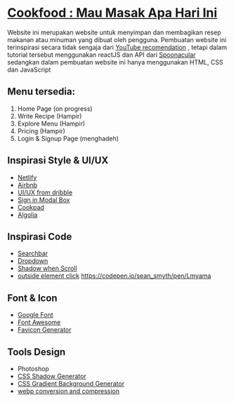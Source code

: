 # [Cookfood : Mau Masak Apa Hari Ini](https://project.nubisub.xyz/)

Website ini merupakan website untuk menyimpan dan membagikan resep makanan atau minuman yang dibuat oleh pengguna. Pembuatan website ini terinspirasi secara tidak sengaja dari [YouTube recomendation](https://www.youtube.com/watch?v=xc4uOzlndAk&ab_channel=DevEd) , tetapi dalam tutorial tersebut menggunakan reactJS dan API dari [Spoonacular](https://spoonacular.com/) sedangkan dalam pembuatan website ini hanya menggunakan HTML, CSS dan JavaScript

## Menu tersedia:

1. Home Page (on progress)
2. Write Recipe (Hampir)
3. Explore Menu (Hampir)
4. Pricing (Hampir)
5. Login & Signup Page (menghadeh)


## Inspirasi Style & UI/UX

- [Netlify](https://www.netlify.com/)
- [Airbnb](https://www.airbnb.com/)
- [UI/UX from dribble](https://dribbble.com/shots/15223754/attachments/6970440?mode=media)
- [Sign in Modal Box](https://dribbble.com/shots/3775046-Updated-Login-Modal-Window)
- [Cookpad](https://cookpad.com/id)
- [Algolia](https://www.algolia.com/)

## Inspirasi Code

- [Searchbar](https://codepen.io/kmuenster/pen/XWWeQGw) 
- [Dropdown](https://codepen.io/daddasoft/pen/MWrYQYe)
- [Shadow when Scroll](https://stackoverflow.com/questions/40967682/navbar-changing-to-add-shadow-on-scroll)
- [outside element click](https://codepen.io/blustemy/pen/QdjXaO)
https://codepen.io/sean_smyth/pen/Lmyama

## Font & Icon

- [Google Font](https://fonts.google.com/)
- [Font Awesome](https://fontawesome.com/)
- [Favicon Generator](https://www.favicon-generator.org/)

## Tools Design

- Photoshop
- [CSS Shadow Generator](https://cssgenerator.org/box-shadow-css-generator.html)
- [CSS Gradient Background Generator](https://cssgradient.io/)
- [webp conversion and compression](https://ezgif.com/png-to-webp)
